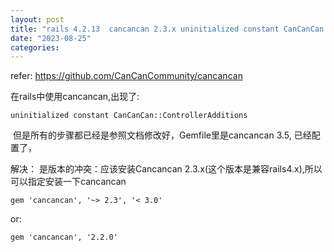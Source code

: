 ```yaml
---
layout: post
title: "rails 4.2.13  cancancan 2.3.x uninitialized constant CanCanCan::ControllerAdditions  "
date: "2023-08-25"
categories: 
---
```

<p>refer: <a href="https://github.com/CanCanCommunity/cancancan">https://github.com/CanCanCommunity/cancancan</a></p>

<p>在rails中使用cancancan,出现了:</p>

<pre>
<code>uninitialized constant CanCanCan::ControllerAdditions</code></pre>

<p>&nbsp;但是所有的步骤都已经是参照文档修改好，Gemfile里是cancancan 3.5, 已经配置了，</p>

<p>解决： 是版本的冲突：应该安装Cancancan 2.3.x(这个版本是兼容rails4.x),所以可以指定安装一下cancancan</p>

<pre>
<code>gem &#39;cancancan&#39;, &#39;~&gt; 2.3&#39;, &#39;&lt; 3.0&#39;</code></pre>

<p>or:</p>

<pre>
<code>gem &#39;cancancan&#39;, &#39;2.2.0&#39;</code></pre>

